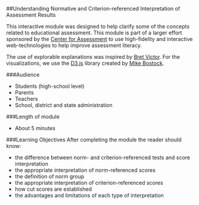 ##Understanding Normative and Criterion-referenced Interpretation of Assessment Results

This interactive module was designed to help clarify some of the concepts related to educational assessment. This module is part of a larger effort sponsored by the [Center for Assessment](http://www.nciea.org/) to use high-fidelity and interactive web-technologies to help improve assessment literacy. 

The use of explorable explanations was inspired by [Bret Victor](http://worrydream.com/ExplorableExplanations/). For the visualizations, we use the [D3.js](http://d3js.org/) library created by [Mike Bostock](http://bost.ocks.org/mike/).



###Audience
  * Students (high-school level)
  * Parents
  * Teachers
  * School, district and state administration

###Length of module
  * About 5 minutes

###Learning Objectives
After completing the module the reader should know:

  * the difference between norm- and criterion-referenced tests and score interpretation
  * the appropriate interpretation of norm-referenced scores
  * the definition of norm group
  * the appropriate interpretation of criterion-referenced scores
  * how cut scores are established
  * the advantages and limitations of each type of interpretation
